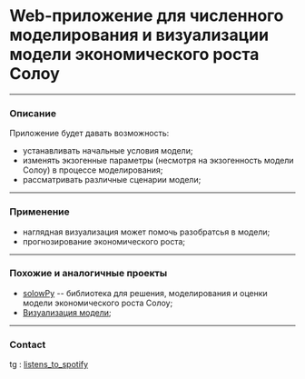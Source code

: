 # Web-приложение для численного моделирования и визуализации модели экономического роста Солоу

---

### Описание

Приложение будет давать возможность:

- устанавливать начальные условия модели;
- изменять экзогенные параметры (несмотря на экзогенность модели Солоу) в процессе моделирования;
- рассматривать различные сценарии модели; 

---

### Применение

- наглядная визуализация может помочь разобратсья в модели;
- прогнозирование экономического роста;

---

### Похожие и аналогичные проекты
- [solowPy](https://github.com/solowPy/solowPy) -- библиотека для решения, моделирования и оценки модели экономического роста Солоу;
- [Визуализация модели](https://github.com/jbduarte/blog/blob/master/_notebooks/2021-02-16-Solow.ipynb);

---

### Contact

tg : [listens_to_spotify](https://t.me/listens_to_spotify)


